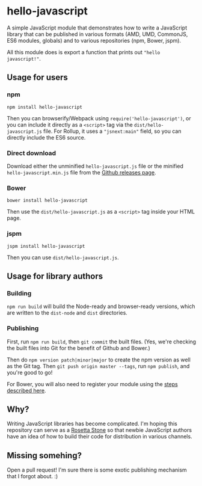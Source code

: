 hello-javascript
====

A simple JavaScript module that demonstrates how to write a JavaScript library that can be published in various formats (AMD, UMD, CommonJS, ES6 modules, globals) and to various repositories (npm, Bower, jspm).

All this module does is export a function that prints out `"hello javascript!"`.

Usage for users
---

### npm


```
npm install hello-javascript
```

Then you can browserify/Webpack using `require('hello-javascript')`, or you can include it directly as a `<script>` tag via the `dist/hello-javascript.js` file. For Rollup, it uses a `"jsnext:main"` field, so you can directly include the ES6 source.

### Direct download

Download either the unminified `hello-javascript.js` file or the minified `hello-javascript.min.js` file from the [Github releases page](https://github.com/nolanlawson/hello-javascript/releases).

### Bower

```
bower install hello-javascript
```

Then use the `dist/hello-javascript.js` as a `<script>` tag inside your HTML page.

### jspm

```
jspm install hello-javascript
```

Then you can use `dist/hello-javascript.js`.

Usage for library authors
----

### Building

`npm run build` will build the Node-ready and browser-ready versions, which are written to the `dist-node` and `dist` directories.


### Publishing

First, run `npm run build`, then `git commit` the built files. (Yes, we're checking the built files into Git for the benefit of Github and Bower.)

Then do `npm version patch|minor|major` to create the npm version as well as the Git tag. Then `git push origin master --tags`, run `npm publish`, and you're good to go!

For Bower, you will also need to register your module using the [steps described here](http://bower.io/docs/creating-packages/).

Why?
---

Writing JavaScript libraries has become complicated. I'm hoping this repository can serve as a [Rosetta Stone](https://en.wikipedia.org/wiki/Rosetta_Stone) so that newbie JavaScript authors have an idea of how to build their code for distribution in various channels.

Missing somehing?
-----

Open a pull request! I'm sure there is some exotic publishing mechanism that I forgot about. :)